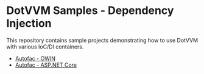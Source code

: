 # DotVVM Samples - Dependency Injection

This repository contains sample projects demonstrating how to use DotVVM with various IoC/DI containers.

* [Autofac - OWIN](Autofac/Owin/)
* [Autofac - ASP.NET Core](Autofac/AspNetCore/)